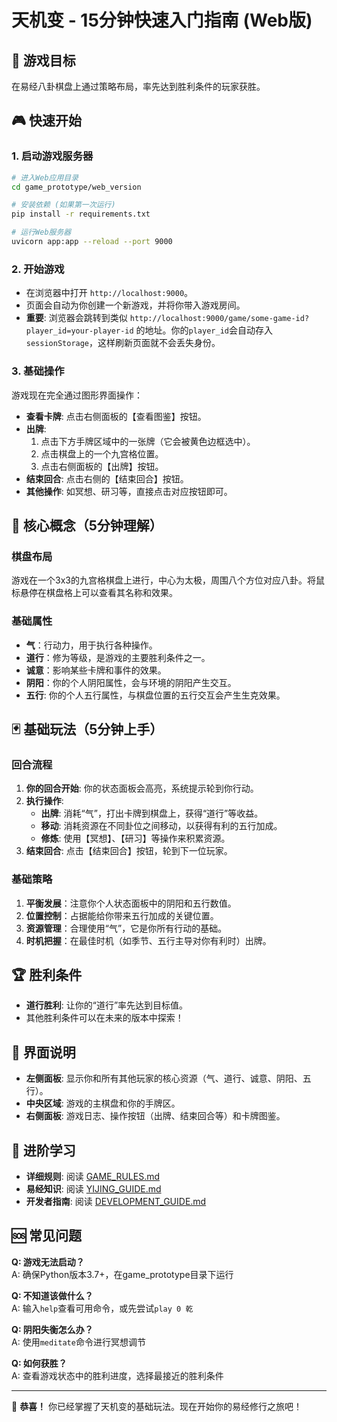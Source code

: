 # 天机变 - 15分钟快速入门指南 (Web版)

## 🎯 游戏目标
在易经八卦棋盘上通过策略布局，率先达到胜利条件的玩家获胜。

## 🎮 快速开始

### 1. 启动游戏服务器
```bash
# 进入Web应用目录
cd game_prototype/web_version

# 安装依赖 (如果第一次运行)
pip install -r requirements.txt

# 运行Web服务器
uvicorn app:app --reload --port 9000
```

### 2. 开始游戏
- 在浏览器中打开 `http://localhost:9000`。
- 页面会自动为你创建一个新游戏，并将你带入游戏房间。
- **重要**: 浏览器会跳转到类似 `http://localhost:9000/game/some-game-id?player_id=your-player-id` 的地址。你的`player_id`会自动存入`sessionStorage`，这样刷新页面就不会丢失身份。

### 3. 基础操作
游戏现在完全通过图形界面操作：
- **查看卡牌**: 点击右侧面板的【查看图鉴】按钮。
- **出牌**:
  1. 点击下方手牌区域中的一张牌（它会被黄色边框选中）。
  2. 点击棋盘上的一个九宫格位置。
  3. 点击右侧面板的【出牌】按钮。
- **结束回合**: 点击右侧的【结束回合】按钮。
- **其他操作**: 如冥想、研习等，直接点击对应按钮即可。

## 🎲 核心概念（5分钟理解）

### 棋盘布局
游戏在一个3x3的九宫格棋盘上进行，中心为太极，周围八个方位对应八卦。将鼠标悬停在棋盘格上可以查看其名称和效果。

### 基础属性
- **气**：行动力，用于执行各种操作。
- **道行**：修为等级，是游戏的主要胜利条件之一。
- **诚意**：影响某些卡牌和事件的效果。
- **阴阳**：你的个人阴阳属性，会与环境的阴阳产生交互。
- **五行**: 你的个人五行属性，与棋盘位置的五行交互会产生生克效果。

## 🃏 基础玩法（5分钟上手）

### 回合流程
1. **你的回合开始**: 你的状态面板会高亮，系统提示轮到你行动。
2. **执行操作**:
   - **出牌**: 消耗“气”，打出卡牌到棋盘上，获得“道行”等收益。
   - **移动**: 消耗资源在不同卦位之间移动，以获得有利的五行加成。
   - **修炼**: 使用【冥想】、【研习】等操作来积累资源。
3. **结束回合**: 点击【结束回合】按钮，轮到下一位玩家。

### 基础策略
1. **平衡发展**：注意你个人状态面板中的阴阳和五行数值。
2. **位置控制**：占据能给你带来五行加成的关键位置。
3. **资源管理**：合理使用“气”，它是你所有行动的基础。
4. **时机把握**：在最佳时机（如季节、五行主导对你有利时）出牌。

## 🏆 胜利条件
- **道行胜利**: 让你的“道行”率先达到目标值。
- 其他胜利条件可以在未来的版本中探索！

## 🎨 界面说明
- **左侧面板**: 显示你和所有其他玩家的核心资源（气、道行、诚意、阴阳、五行）。
- **中央区域**: 游戏的主棋盘和你的手牌区。
- **右侧面板**: 游戏日志、操作按钮（出牌、结束回合等）和卡牌图鉴。

## 🚀 进阶学习
- **详细规则**: 阅读 [GAME_RULES.md](GAME_RULES.md)
- **易经知识**: 阅读 [YIJING_GUIDE.md](YIJING_GUIDE.md)
- **开发者指南**: 阅读 [DEVELOPMENT_GUIDE.md](DEVELOPMENT_GUIDE.md)

## 🆘 常见问题

**Q: 游戏无法启动？**  
A: 确保Python版本3.7+，在game_prototype目录下运行

**Q: 不知道该做什么？**  
A: 输入`help`查看可用命令，或先尝试`play 0 乾`

**Q: 阴阳失衡怎么办？**  
A: 使用`meditate`命令进行冥想调节

**Q: 如何获胜？**  
A: 查看游戏状态中的胜利进度，选择最接近的胜利条件

---

🎉 **恭喜！** 你已经掌握了天机变的基础玩法。现在开始你的易经修行之旅吧！
